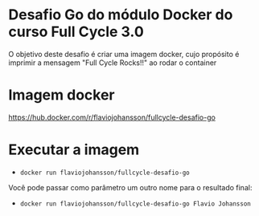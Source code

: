 # Desafio Go do módulo Docker do curso Full Cycle 3.0 

O objetivo deste desafio é criar uma imagem docker, cujo propósito é imprimir a mensagem "Full Cycle Rocks!!" ao rodar o container

# Imagem docker 
https://hub.docker.com/r/flaviojohansson/fullcycle-desafio-go

# Executar a imagem
- `docker run flaviojohansson/fullcycle-desafio-go`

Você pode passar como parâmetro um outro nome para o resultado final:
- `docker run flaviojohansson/fullcycle-desafio-go Flavio Johansson`
